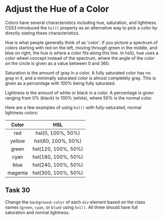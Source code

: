 # Adjust the Hue of a Color
Colors have several characteristics including hue, saturation, and lightness. CSS3 introduced the `hsl()` property as an alternative way to pick a color by directly stating these characteristics.

Hue is what people generally think of as 'color'. If you picture a spectrum of colors starting with red on the left, moving through green in the middle, and blue on right, the hue is where a color fits along this line. In hsl(), hue uses a color wheel concept instead of the spectrum, where the angle of the color on the circle is given as a value between 0 and 360.

Saturation is the amount of gray in a color. A fully saturated color has no gray in it, and a minimally saturated color is almost completely gray. This is given as a percentage with 100% being fully saturated.

Lightness is the amount of white or black in a color. A percentage is given ranging from 0% (black) to 100% (white), where 50% is the normal color.

Here are a few examples of using `hsl()` with fully-saturated, normal lightness colors:

Color |	HSL |
|:---:|:----:|
red	| hsl(0, 100%, 50%) |
yellow|	hsl(60, 100%, 50%) |
green	|hsl(120, 100%, 50%)|
cyan	|hsl(180, 100%, 50%)|
blue	|hsl(240, 100%, 50%)|
magenta |	hsl(300, 100%, 50%)|
## Task 30
Change the `background-color` of each `div` element based on the class names (`green`, `cyan`, or `blue`) using `hsl()`. All three should have full saturation and normal lightness.

